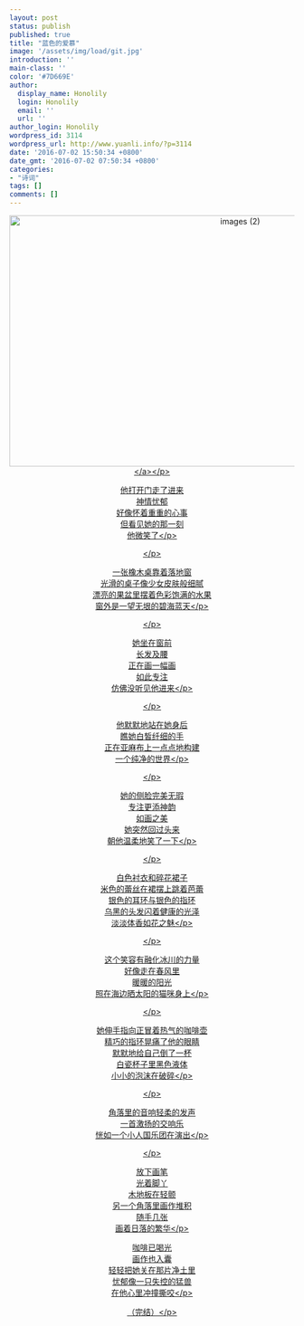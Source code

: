 ```yaml
---
layout: post
status: publish
published: true
title: "蓝色的爱慕"
image: '/assets/img/load/git.jpg'
introduction: ''
main-class: ''
color: '#7D669E'
author:
  display_name: Honolily
  login: Honolily
  email: ''
  url: ''
author_login: Honolily
wordpress_id: 3114
wordpress_url: http://www.yuanli.info/?p=3114
date: '2016-07-02 15:50:34 +0800'
date_gmt: '2016-07-02 07:50:34 +0800'
categories:
- "诗词"
tags: []
comments: []
---
```

<p style="text-align: center;"><a href="http:&#47;&#47;www.yuanli.info&#47;wp-content&#47;uploads&#47;2016&#47;07&#47;images-2.jpg"><img class="alignnone size-large wp-image-3115" src="http:&#47;&#47;www.yuanli.info&#47;wp-content&#47;uploads&#47;2016&#47;07&#47;images-2-800x444.jpg" alt="images (2)" width="800" height="444" &#47;><&#47;a><&#47;p></p>
<p style="text-align: center;">
他打开门走了进来<br />
神情忧郁<br />
好像怀着重重的心事<br />
但看见她的那一刻<br />
他微笑了<&#47;p></p>
<p style="text-align: center;"><&#47;p></p>
<p style="text-align: center;">一张橡木桌靠着落地窗<br />
光滑的桌子像少女皮肤般细腻<br />
漂亮的果盆里摆着色彩饱满的水果<br />
窗外是一望无垠的碧海蓝天<&#47;p></p>
<p style="text-align: center;"><&#47;p></p>
<p style="text-align: center;">她坐在窗前<br />
长发及腰<br />
正在画一幅画<br />
如此专注<br />
仿佛没听见他进来<&#47;p></p>
<p style="text-align: center;"><&#47;p></p>
<p style="text-align: center;">他默默地站在她身后<br />
瞧她白皙纤细的手<br />
正在亚麻布上一点点地构建<br />
一个纯净的世界<&#47;p></p>
<p style="text-align: center;"><&#47;p></p>
<p style="text-align: center;">她的侧脸完美无瑕<br />
专注更添神韵<br />
如画之美<br />
她突然回过头来<br />
朝他温柔地笑了一下<&#47;p></p>
<p style="text-align: center;"><&#47;p></p>
<p style="text-align: center;">白色衬衣和碎花裙子<br />
米色的蕾丝在裙摆上跳着芭蕾<br />
银色的耳环与银色的指环<br />
乌黑的头发闪着健康的光泽<br />
淡淡体香如花之魅<&#47;p></p>
<p style="text-align: center;"><&#47;p></p>
<p style="text-align: center;">这个笑容有融化冰川的力量<br />
好像走在春风里<br />
暖暖的阳光<br />
照在海边晒太阳的猫咪身上<&#47;p></p>
<p style="text-align: center;"><&#47;p></p>
<p style="text-align: center;">她伸手指向正冒着热气的咖啡壶<br />
精巧的指环晃痛了他的眼睛<br />
默默地给自己倒了一杯<br />
白瓷杯子里黑色液体<br />
小小的泡沫在破碎<&#47;p></p>
<p style="text-align: center;"><&#47;p></p>
<p style="text-align: center;">角落里的音响轻柔的发声<br />
一首激扬的交响乐<br />
恍如一个小人国乐团在演出<&#47;p></p>
<p style="text-align: center;"><&#47;p></p>
<p style="text-align: center;">放下画笔<br />
光着脚丫<br />
木地板在轻颤<br />
另一个角落里画作堆积<br />
随手几张<br />
画着日落的繁华<&#47;p></p>
<p style="text-align: center;">
咖啡已喝光<br />
画作也入囊<br />
轻轻把她关在那片净土里<br />
忧郁像一只失控的猛兽<br />
在他心里冲撞撕咬<&#47;p></p>
<p style="text-align: center;">（完结）<&#47;p></p>
